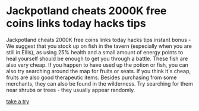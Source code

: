 # Jackpotland cheats 2000K free coins links today hacks tips

Jackpotland cheats 2000K free coins links today hacks tips instant bonus - We suggest that you stock up on fish in the tavern (especially when you are still in Ellis), as using 25% health and a small amount of energy points to heal yourself should be enough to get you through a battle. These fish are also very cheap. If you happen to have used up the potion or fish, you can also try searching around the map for fruits or seats. If you think it's cheap, fruits are also good therapeutic items. Besides purchasing from some merchants, they can also be found in the wilderness. Try searching for them near shrubs or trees - they usually appear randomly.

[take a try](https://justpaste.it/ls/fwc64/po1sytrn1sfhix1z)

